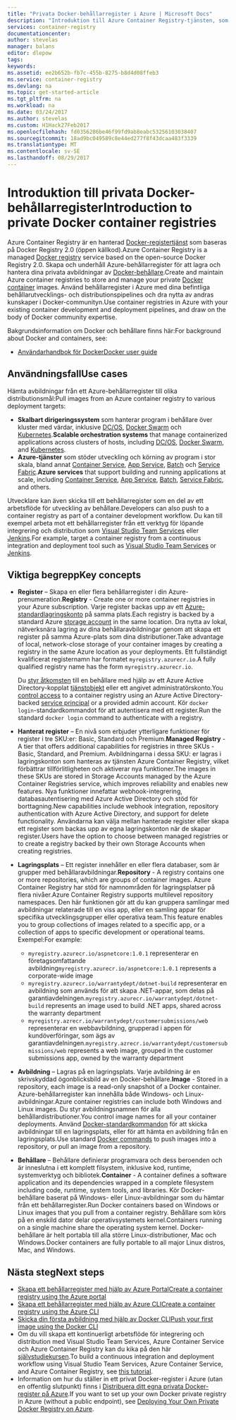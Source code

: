 ```yaml
---
title: "Privata Docker-behållarregister i Azure | Microsoft Docs"
description: "Introduktion till Azure Container Registry-tjänsten, som tillhandahåller molnbaserade, hanterade, privata Docker-register."
services: container-registry
documentationcenter: 
author: stevelas
manager: balans
editor: dlepow
tags: 
keywords: 
ms.assetid: ee2b652b-fb7c-455b-8275-b8d4d08ffeb3
ms.service: container-registry
ms.devlang: na
ms.topic: get-started-article
ms.tgt_pltfrm: na
ms.workload: na
ms.date: 03/24/2017
ms.author: stevelas
ms.custom: H1Hack27Feb2017
ms.openlocfilehash: fd0356286be46f99fd9ab8eabc53256103038407
ms.sourcegitcommit: 18ad9bc049589c8e44ed277f8f43dcaa483f3339
ms.translationtype: MT
ms.contentlocale: sv-SE
ms.lasthandoff: 08/29/2017
---
```

# <a name="introduction-to-private-docker-container-registries"></a><span data-ttu-id="4ab57-103">Introduktion till privata Docker-behållarregister</span><span class="sxs-lookup"><span data-stu-id="4ab57-103">Introduction to private Docker container registries</span></span>


<span data-ttu-id="4ab57-104">Azure Container Registry är en hanterad [Docker-registertjänst](https://docs.docker.com/registry/) som baseras på Docker Registry 2.0 (öppen källkod).</span><span class="sxs-lookup"><span data-stu-id="4ab57-104">Azure Container Registry is a managed [Docker registry](https://docs.docker.com/registry/) service based on the open-source Docker Registry 2.0.</span></span> <span data-ttu-id="4ab57-105">Skapa och underhåll Azure-behållarregister för att lagra och hantera dina privata avbildningar av [Docker-behållare](https://www.docker.com/what-docker).</span><span class="sxs-lookup"><span data-stu-id="4ab57-105">Create and maintain Azure container registries to store and manage your private [Docker container](https://www.docker.com/what-docker) images.</span></span> <span data-ttu-id="4ab57-106">Använd behållarregister i Azure med dina befintliga behållarutvecklings- och distributionspipelines och dra nytta av andras kunskaper i Docker-communityn.</span><span class="sxs-lookup"><span data-stu-id="4ab57-106">Use container registries in Azure with your existing container development and deployment pipelines, and draw on the body of Docker community expertise.</span></span>

<span data-ttu-id="4ab57-107">Bakgrundsinformation om Docker och behållare finns här:</span><span class="sxs-lookup"><span data-stu-id="4ab57-107">For background about Docker and containers, see:</span></span>

* [<span data-ttu-id="4ab57-108">Användarhandbok för Docker</span><span class="sxs-lookup"><span data-stu-id="4ab57-108">Docker user guide</span></span>](https://docs.docker.com/engine/userguide/)




## <a name="use-cases"></a><span data-ttu-id="4ab57-109">Användningsfall</span><span class="sxs-lookup"><span data-stu-id="4ab57-109">Use cases</span></span>
<span data-ttu-id="4ab57-110">Hämta avbildningar från ett Azure-behållarregister till olika distributionsmål:</span><span class="sxs-lookup"><span data-stu-id="4ab57-110">Pull images from an Azure container registry to various deployment targets:</span></span>

* <span data-ttu-id="4ab57-111">**Skalbart dirigeringssystem** som hanterar program i behållare över kluster med värdar, inklusive [DC/OS](https://docs.mesosphere.com/), [Docker Swarm](https://docs.docker.com/swarm/) och [Kubernetes](http://kubernetes.io/docs/).</span><span class="sxs-lookup"><span data-stu-id="4ab57-111">**Scalable orchestration systems** that manage containerized applications across clusters of hosts, including [DC/OS](https://docs.mesosphere.com/), [Docker Swarm](https://docs.docker.com/swarm/), and [Kubernetes](http://kubernetes.io/docs/).</span></span>
* <span data-ttu-id="4ab57-112">**Azure-tjänster** som stöder utveckling och körning av program i stor skala, bland annat [Container Service](../container-service/index.yml), [App Service](/app-service/index.md), [Batch](../batch/index.md) och [Service Fabric](/azure/service-fabric/).</span><span class="sxs-lookup"><span data-stu-id="4ab57-112">**Azure services** that support building and running applications at scale, including [Container Service](../container-service/index.yml), [App Service](/app-service/index.md), [Batch](../batch/index.md), [Service Fabric](/azure/service-fabric/), and others.</span></span>

<span data-ttu-id="4ab57-113">Utvecklare kan även skicka till ett behållarregister som en del av ett arbetsflöde för utveckling av behållare.</span><span class="sxs-lookup"><span data-stu-id="4ab57-113">Developers can also push to a container registry as part of a container development workflow.</span></span> <span data-ttu-id="4ab57-114">Du kan till exempel arbeta mot ett behållarregister från ett verktyg för löpande integrering och distribution som [Visual Studio Team Services](https://www.visualstudio.com/docs/overview) eller [Jenkins](https://jenkins.io/).</span><span class="sxs-lookup"><span data-stu-id="4ab57-114">For example, target a container registry from a continuous integration and deployment tool such as [Visual Studio Team Services](https://www.visualstudio.com/docs/overview) or [Jenkins](https://jenkins.io/).</span></span>





## <a name="key-concepts"></a><span data-ttu-id="4ab57-115">Viktiga begrepp</span><span class="sxs-lookup"><span data-stu-id="4ab57-115">Key concepts</span></span>
* <span data-ttu-id="4ab57-116">**Register** – Skapa en eller flera behållarregister i din Azure-prenumeration.</span><span class="sxs-lookup"><span data-stu-id="4ab57-116">**Registry** - Create one or more container registries in your Azure subscription.</span></span> <span data-ttu-id="4ab57-117">Varje register backas upp av ett [Azure-standardlagringskonto](../storage/common/storage-introduction.md) på samma plats.</span><span class="sxs-lookup"><span data-stu-id="4ab57-117">Each registry is backed by a standard Azure [storage account](../storage/common/storage-introduction.md) in the same location.</span></span> <span data-ttu-id="4ab57-118">Dra nytta av lokal, nätverksnära lagring av dina behållaravbildningar genom att skapa ett register på samma Azure-plats som dina distributioner.</span><span class="sxs-lookup"><span data-stu-id="4ab57-118">Take advantage of local, network-close storage of your container images by creating a registry in the same Azure location as your deployments.</span></span> <span data-ttu-id="4ab57-119">Ett fullständigt kvalificerat registernamn har formatet `myregistry.azurecr.io`.</span><span class="sxs-lookup"><span data-stu-id="4ab57-119">A fully qualified registry name has the form `myregistry.azurecr.io`.</span></span>

  <span data-ttu-id="4ab57-120">Du [styr åtkomsten](container-registry-authentication.md) till en behållare med hjälp av ett Azure Active Directory-kopplat [tjänstobjekt](../active-directory/active-directory-application-objects.md) eller ett angivet administratörskonto.</span><span class="sxs-lookup"><span data-stu-id="4ab57-120">You [control access](container-registry-authentication.md) to a container registry using an Azure Active Directory-backed [service principal](../active-directory/active-directory-application-objects.md) or a provided admin account.</span></span> <span data-ttu-id="4ab57-121">Kör `docker login`-standardkommandot för att autentisera med ett register.</span><span class="sxs-lookup"><span data-stu-id="4ab57-121">Run the standard `docker login` command to authenticate with a registry.</span></span>

* <span data-ttu-id="4ab57-122">**Hanterat register** – En nivå som erbjuder ytterligare funktioner för register i tre SKU:er: Basic, Standard och Premium.</span><span class="sxs-lookup"><span data-stu-id="4ab57-122">**Managed Registry** - A tier that offers additional capabilities for registries in three SKUs - Basic, Standard, and Premium.</span></span> <span data-ttu-id="4ab57-123">Avbildningarna i dessa SKU: er lagras i lagringskonton som hanteras av tjänsten Azure Container Registry, vilket förbättrar tillförlitligheten och aktiverar nya funktioner.</span><span class="sxs-lookup"><span data-stu-id="4ab57-123">The images in these SKUs are stored in Storage Accounts managed by the Azure Container Registries service, which improves reliability and enables new features.</span></span> <span data-ttu-id="4ab57-124">Nya funktioner innefattar webhook-integrering, databasautentisering med Azure Active Directory och stöd för borttagning.</span><span class="sxs-lookup"><span data-stu-id="4ab57-124">New capabilities include webhook integration, repository authentication with Azure Active Directory, and support for delete functionality.</span></span> <span data-ttu-id="4ab57-125">Användarna kan välja mellan hanterade register eller skapa ett register som backas upp av egna lagringskonton när de skapar register.</span><span class="sxs-lookup"><span data-stu-id="4ab57-125">Users have the option to choose between managed registries or to create a registry backed by their own Storage Accounts when creating registries.</span></span>

* <span data-ttu-id="4ab57-126">**Lagringsplats** – Ett register innehåller en eller flera databaser, som är grupper med behållaravbildningar.</span><span class="sxs-lookup"><span data-stu-id="4ab57-126">**Repository** - A registry contains one or more repositories, which are groups of container images.</span></span> <span data-ttu-id="4ab57-127">Azure Container Registry har stöd för namnområden för lagringsplatser på flera nivåer.</span><span class="sxs-lookup"><span data-stu-id="4ab57-127">Azure Container Registry supports multilevel repository namespaces.</span></span> <span data-ttu-id="4ab57-128">Den här funktionen gör att du kan gruppera samlingar med avbildningar relaterade till en viss app, eller en samling appar för specifika utvecklingsgrupper eller operativa team.</span><span class="sxs-lookup"><span data-stu-id="4ab57-128">This feature enables you to group collections of images related to a specific app, or a collection of apps to specific development or operational teams.</span></span> <span data-ttu-id="4ab57-129">Exempel:</span><span class="sxs-lookup"><span data-stu-id="4ab57-129">For example:</span></span>

  * <span data-ttu-id="4ab57-130">`myregistry.azurecr.io/aspnetcore:1.0.1` representerar en företagsomfattande avbildning</span><span class="sxs-lookup"><span data-stu-id="4ab57-130">`myregistry.azurecr.io/aspnetcore:1.0.1` represents a corporate-wide image</span></span>
  * <span data-ttu-id="4ab57-131">`myregistry.azurecr.io/warrantydept/dotnet-build` representerar en avbildning som används för att skapa .NET-appar, som delas på garantiavdelningen.</span><span class="sxs-lookup"><span data-stu-id="4ab57-131">`myregistry.azurecr.io/warrantydept/dotnet-build` represents an image used to build .NET apps, shared across the warranty department</span></span>
  * <span data-ttu-id="4ab57-132">`myregistry.azrecr.io/warrantydept/customersubmissions/web` representerar en webbavbildning, grupperad i appen för kundöverföringar, som ägs av garantiavdelningen.</span><span class="sxs-lookup"><span data-stu-id="4ab57-132">`myregistry.azrecr.io/warrantydept/customersubmissions/web` represents a web image, grouped in the customer submissions app, owned by the warranty department</span></span>

* <span data-ttu-id="4ab57-133">**Avbildning** – Lagras på en lagringsplats. Varje avbildning är en skrivskyddad ögonblicksbild av en Docker-behållare.</span><span class="sxs-lookup"><span data-stu-id="4ab57-133">**Image** - Stored in a repository, each image is a read-only snapshot of a Docker container.</span></span> <span data-ttu-id="4ab57-134">Azure-behållarregister kan innehålla både Windows- och Linux-avbildningar.</span><span class="sxs-lookup"><span data-stu-id="4ab57-134">Azure container registries can include both Windows and Linux images.</span></span> <span data-ttu-id="4ab57-135">Du styr avbildningsnamnen för alla behållardistributioner.</span><span class="sxs-lookup"><span data-stu-id="4ab57-135">You control image names for all your container deployments.</span></span> <span data-ttu-id="4ab57-136">Använd [Docker-standardkommandon](https://docs.docker.com/engine/reference/commandline/) för att skicka avbildningar till en lagringsplats, eller för att hämta en avbildning från en lagringsplats.</span><span class="sxs-lookup"><span data-stu-id="4ab57-136">Use standard [Docker commands](https://docs.docker.com/engine/reference/commandline/) to push images into a repository, or pull an image from a repository.</span></span>

* <span data-ttu-id="4ab57-137">**Behållare** – Behållare definierar programvara och dess beroenden och är inneslutna i ett komplett filsystem, inklusive kod, runtime, systemverktyg och bibliotek.</span><span class="sxs-lookup"><span data-stu-id="4ab57-137">**Container** - A container defines a software application and its dependencies wrapped in a complete filesystem including code, runtime, system tools, and libraries.</span></span> <span data-ttu-id="4ab57-138">Kör Docker-behållare baserat på Windows- eller Linux-avbildningar som du hämtar från ett behållarregister.</span><span class="sxs-lookup"><span data-stu-id="4ab57-138">Run Docker containers based on Windows or Linux images that you pull from a container registry.</span></span> <span data-ttu-id="4ab57-139">Behållare som körs på en enskild dator delar operativsystemets kernel.</span><span class="sxs-lookup"><span data-stu-id="4ab57-139">Containers running on a single machine share the operating system kernel.</span></span> <span data-ttu-id="4ab57-140">Docker-behållare är helt portabla till alla större Linux-distributioner, Mac och Windows.</span><span class="sxs-lookup"><span data-stu-id="4ab57-140">Docker containers are fully portable to all major Linux distros, Mac, and Windows.</span></span>




## <a name="next-steps"></a><span data-ttu-id="4ab57-141">Nästa steg</span><span class="sxs-lookup"><span data-stu-id="4ab57-141">Next steps</span></span>
* [<span data-ttu-id="4ab57-142">Skapa ett behållarregister med hjälp av Azure Portal</span><span class="sxs-lookup"><span data-stu-id="4ab57-142">Create a container registry using the Azure portal</span></span>](container-registry-get-started-portal.md)
* [<span data-ttu-id="4ab57-143">Skapa ett behållarregister med hjälp av Azure CLI</span><span class="sxs-lookup"><span data-stu-id="4ab57-143">Create a container registry using the Azure CLI</span></span>](container-registry-get-started-azure-cli.md)
* [<span data-ttu-id="4ab57-144">Skicka din första avbildning med hjälp av Docker CLI</span><span class="sxs-lookup"><span data-stu-id="4ab57-144">Push your first image using the Docker CLI</span></span>](container-registry-get-started-docker-cli.md)
* <span data-ttu-id="4ab57-145">Om du vill skapa ett kontinuerligt arbetsflöde för integrering och distribution med Visual Studio Team Services, Azure Container Service och Azure Container Registry kan du kika på den här [självstudiekursen](../container-service/dcos-swarm/container-service-docker-swarm-setup-ci-cd.md).</span><span class="sxs-lookup"><span data-stu-id="4ab57-145">To build a continuous integration and deployment workflow using Visual Studio Team Services, Azure Container Service, and Azure Container Registry, see [this tutorial](../container-service/dcos-swarm/container-service-docker-swarm-setup-ci-cd.md).</span></span>
* <span data-ttu-id="4ab57-146">Information om hur du ställer in ett privat Docker-register i Azure (utan en offentlig slutpunkt) finns i [Distribuera ditt egna privata Docker-register på Azure](../virtual-machines/virtual-machines-linux-docker-registry-in-blob-storage.md).</span><span class="sxs-lookup"><span data-stu-id="4ab57-146">If you want to set up your own Docker private registry in Azure (without a public endpoint), see [Deploying Your Own Private Docker Registry on Azure](../virtual-machines/virtual-machines-linux-docker-registry-in-blob-storage.md).</span></span>
